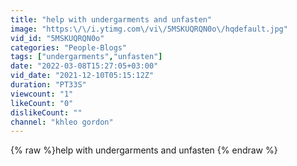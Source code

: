```yaml
---
title: "help with undergarments and unfasten"
image: "https:\/\/i.ytimg.com\/vi\/5MSKUQRQN0o\/hqdefault.jpg"
vid_id: "5MSKUQRQN0o"
categories: "People-Blogs"
tags: ["undergarments","unfasten"]
date: "2022-03-08T15:27:05+03:00"
vid_date: "2021-12-10T05:15:12Z"
duration: "PT33S"
viewcount: "1"
likeCount: "0"
dislikeCount: ""
channel: "khleo gordon"
---
```

{% raw %}help with undergarments and unfasten {% endraw %}

